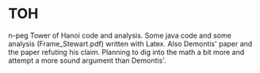 # TOH
n-peg Tower of Hanoi code and analysis.
Some java code and some analysis (Frame_Stewart.pdf) written with Latex.
Also Demontis' paper and the paper refuting his claim.
Planning to dig into the math a bit more and attempt a more sound argument than Demontis'.
